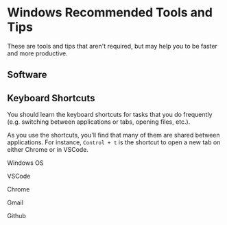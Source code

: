 # Windows Recommended Tools and Tips

These are tools and tips that aren't required, but may help you to be faster and more productive.

## Software

## Keyboard Shortcuts

You should learn the keyboard shortcuts for tasks that you do frequently (e.g. switching between applications or tabs, opening files, etc.).

As you use the shortcuts, you'll find that many of them are shared between
applications. For instance, `Control + t` is the shortcut to open a new tab on
either Chrome or in VSCode.

Windows OS 

VSCode

Chrome

Gmail

Github


